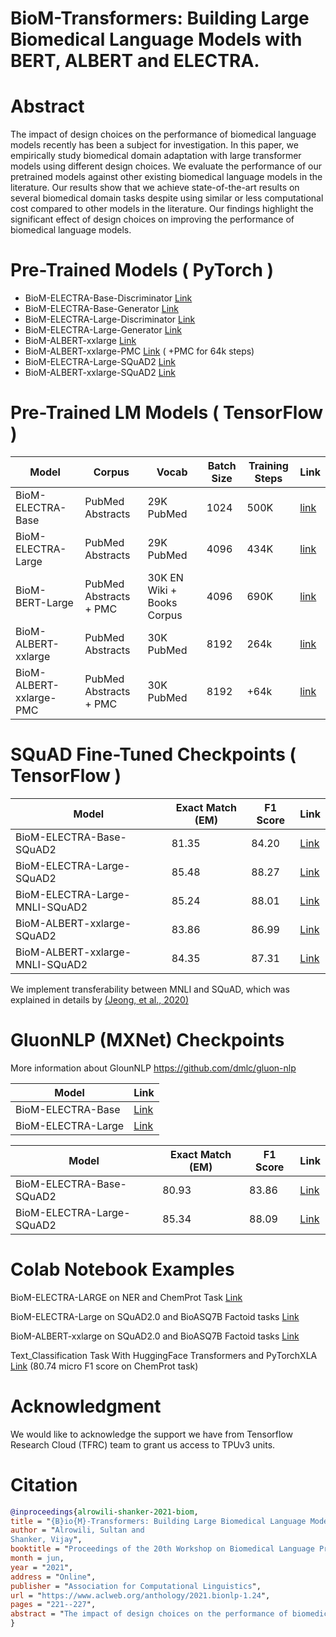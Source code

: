# BioM-Transformers: Building Large Biomedical Language Models with BERT, ALBERT and ELECTRA. 

# Abstract

The impact of design choices on the performance
of biomedical language models recently
has been a subject for investigation. In
this paper, we empirically study biomedical
domain adaptation with large transformer models
using different design choices. We evaluate
the performance of our pretrained models
against other existing biomedical language
models in the literature. Our results show that
we achieve state-of-the-art results on several
biomedical domain tasks despite using similar
or less computational cost compared to other
models in the literature. Our findings highlight
the significant effect of design choices on
improving the performance of biomedical language
models.

# Pre-Trained Models ( PyTorch )

- BioM-ELECTRA-Base-Discriminator [Link](https://huggingface.co/sultan/BioM-ELECTRA-Base-Discriminator)
- BioM-ELECTRA-Base-Generator [Link](https://huggingface.co/sultan/BioM-ELECTRA-Base-Generator)
- BioM-ELECTRA-Large-Discriminator [Link](https://huggingface.co/sultan/BioM-ELECTRA-Large-Discriminator)
- BioM-ELECTRA-Large-Generator [Link](https://huggingface.co/sultan/BioM-ELECTRA-Large-Generator)
- BioM-ALBERT-xxlarge [Link](https://huggingface.co/sultan/BioM-ALBERT-xxlarge)
- BioM-ALBERT-xxlarge-PMC [Link](https://huggingface.co/sultan/BioM-ALBERT-xxlarge-PMC) ( +PMC for 64k steps)
- BioM-ELECTRA-Large-SQuAD2 [Link](https://huggingface.co/sultan/BioM-ELECTRA-Large-SQuAD2)
- BioM-ALBERT-xxlarge-SQuAD2 [Link](https://huggingface.co/sultan/BioM-ALBERT-xxlarge-SQuAD2)


# Pre-Trained LM Models ( TensorFlow )
| Model | Corpus | Vocab | Batch Size | Training Steps | Link |
| --- | --- | --- | --- | ---  | --- |
| BioM-ELECTRA-Base | PubMed Abstracts | 29K PubMed  | 1024 | 500K |  [link](https://drive.google.com/file/d/1-DOBjAim8MHqWSoBPLOv6InYHvdXg6Ru/view?usp=sharing) |
| BioM-ELECTRA-Large | PubMed Abstracts | 29K PubMed  | 4096 | 434K |  [link](https://drive.google.com/file/d/1-60kzBf7X8Y5XiZPdNIQHql82zpOYEnE/view?usp=sharing) |
| BioM-BERT-Large | PubMed Abstracts + PMC | 30K EN Wiki + Books Corpus  | 4096 | 690K |  [link](https://drive.google.com/file/d/1-FxVP98uIPgBNamojahPiRBcyhoKVAwS/view?usp=sharing) 
| BioM-ALBERT-xxlarge | PubMed Abstracts | 30K PubMed | 8192 | 264k | [link](https://drive.google.com/file/d/1-ARTcFGuEj8X9FEUK8adCslsSHTCoPVR/view?usp=sharing) |
| BioM-ALBERT-xxlarge-PMC | PubMed Abstracts + PMC |30K  PubMed  | 8192 | +64k | [link](https://drive.google.com/file/d/1-8oS2Gv97wUFJE52YsCFCORk2ZX8KZNU/view?usp=sharing) |




# SQuAD Fine-Tuned Checkpoints ( TensorFlow )
| Model | Exact Match (EM) | F1 Score  |  Link |
| --- | --- | --- |--- |
| BioM-ELECTRA-Base-SQuAD2 |  81.35 | 84.20 |[Link](https://drive.google.com/file/d/1z0mNdYGVeg7NTBR7SZJvt3oZwLBwi7C4/view?usp=sharing)
| BioM-ELECTRA-Large-SQuAD2 | 85.48 | 88.27 | [Link](https://drive.google.com/file/d/1-KvvN-0tjkMmxCRbRGiuO5ln5KBjJ47e/view?usp=sharing)
| BioM-ELECTRA-Large-MNLI-SQuAD2 | 85.24 | 88.01 | [Link](https://drive.google.com/file/d/18bW62OWAAwH4Gyo1htwresD3RDSfBFeO/view?usp=sharing)
| BioM-ALBERT-xxlarge-SQuAD2 |  83.86 | 86.99 |[Link](https://drive.google.com/file/d/1-HHLPXIyPm_fXTNQ-CxnoSiDUx8KwkgP/view?usp=sharing/)
| BioM-ALBERT-xxlarge-MNLI-SQuAD2 |  84.35 | 87.31 | [Link](https://drive.google.com/file/d/1-G793O1JtFPAgQTJIg_nUG4Z_Q8Zt4Gw/view?usp=sharing)

We implement transferability between MNLI and SQuAD, which was explained in details by [(Jeong, et al., 2020)](https://arxiv.org/abs/2007.00217)

# GluonNLP (MXNet) Checkpoints

More information about GlounNLP https://github.com/dmlc/gluon-nlp

| Model |  Link |
| --- | --- |
| BioM-ELECTRA-Base | [Link](https://drive.google.com/file/d/1kebW-CfKw31UkhpLP53h8UuLqzaIqpWl/view?usp=sharing)
| BioM-ELECTRA-Large |  [Link](https://drive.google.com/file/d/1u49i9H8fAh1m5DGTZwBZBaI-iQTLwB6b/view?usp=sharing)


| Model | Exact Match (EM) | F1 Score  | Link |
| --- | --- | --- |--- |
| BioM-ELECTRA-Base-SQuAD2 | 80.93 | 83.86 | [Link](https://drive.google.com/file/d/1XFEtCucddN66461ggdHfxCuevBhy1tCk/view?usp=sharing)
| BioM-ELECTRA-Large-SQuAD2 | 85.34 | 88.09 | [Link](https://drive.google.com/file/d/1EUlGKhsn8vpCzv3DXx1ckl8MX9_GpY2_/view?usp=sharing)



# Colab Notebook Examples

BioM-ELECTRA-LARGE on NER and ChemProt Task [Link](https://github.com/salrowili/BioM-Transformers/blob/main/examples/Example_of_NER_and_ChemProt_Task_on_TPU.ipynb)

BioM-ELECTRA-Large on SQuAD2.0 and BioASQ7B Factoid tasks [Link](https://github.com/salrowili/BioM-Transformers/blob/main/examples/Example_of_SQuAD2_0_and_BioASQ7B_tasks_with_BioM_ELECTRA_Large_on_TPU.ipynb)

BioM-ALBERT-xxlarge on SQuAD2.0 and BioASQ7B Factoid tasks [Link](https://github.com/salrowili/BioM-Transformers/blob/main/examples/Example_of_SQuAD2_0_and_BioASQ7B_tasks_with_BioM_ALBERT_xxlarge_on_TPU.ipynb)

Text_Classification Task With HuggingFace Transformers and PyTorchXLA [Link](https://github.com/salrowili/BioM-Transformers/blob/main/examples/Fine_Tuning_Biomedical_Models_on_Text_Classification_Task_With_HuggingFace_Transformers_and_PyTorch_XLA.ipynb) (80.74 micro F1 score on ChemProt task)


# Acknowledgment

We would like to acknowledge the support we have from Tensorflow Research Cloud (TFRC) team to grant us access to TPUv3 units.


# Citation

```bibtex
@inproceedings{alrowili-shanker-2021-biom,
title = "{B}io{M}-Transformers: Building Large Biomedical Language Models with {BERT}, {ALBERT} and {ELECTRA}",
author = "Alrowili, Sultan and
Shanker, Vijay",
booktitle = "Proceedings of the 20th Workshop on Biomedical Language Processing",
month = jun,
year = "2021",
address = "Online",
publisher = "Association for Computational Linguistics",
url = "https://www.aclweb.org/anthology/2021.bionlp-1.24",
pages = "221--227",
abstract = "The impact of design choices on the performance of biomedical language models recently has been a subject for investigation. In this paper, we empirically study biomedical domain adaptation with large transformer models using different design choices. We evaluate the performance of our pretrained models against other existing biomedical language models in the literature. Our results show that we achieve state-of-the-art results on several biomedical domain tasks despite using similar or less computational cost compared to other models in the literature. Our findings highlight the significant effect of design choices on improving the performance of biomedical language models.",
}
```
